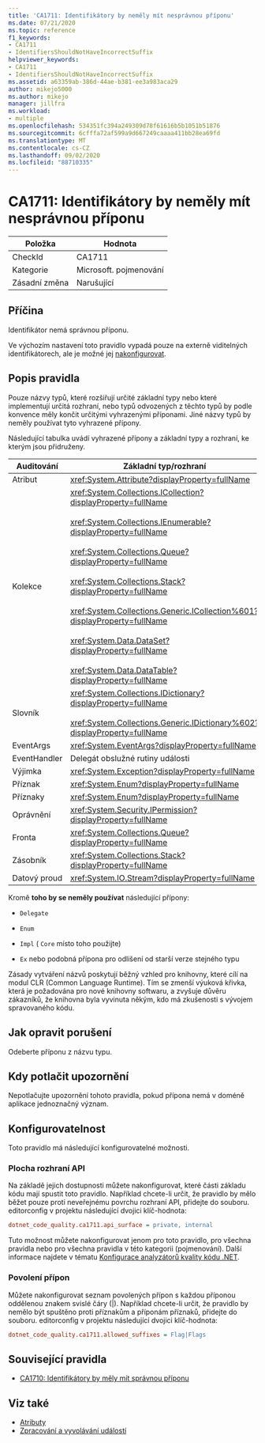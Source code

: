 ```yaml
---
title: 'CA1711: Identifikátory by neměly mít nesprávnou příponu'
ms.date: 07/21/2020
ms.topic: reference
f1_keywords:
- CA1711
- IdentifiersShouldNotHaveIncorrectSuffix
helpviewer_keywords:
- CA1711
- IdentifiersShouldNotHaveIncorrectSuffix
ms.assetid: a63359ab-386d-44ae-b381-ee3a983aca29
author: mikejo5000
ms.author: mikejo
manager: jillfra
ms.workload:
- multiple
ms.openlocfilehash: 534351fc394a249309d78f61616b5b1051b51876
ms.sourcegitcommit: 6cfffa72af599a9d667249caaaa411bb28ea69fd
ms.translationtype: MT
ms.contentlocale: cs-CZ
ms.lasthandoff: 09/02/2020
ms.locfileid: "88710335"
---
```

# <a name="ca1711-identifiers-should-not-have-incorrect-suffix"></a>CA1711: Identifikátory by neměly mít nesprávnou příponu

|Položka|Hodnota|
|-|-|
|CheckId|CA1711|
|Kategorie|Microsoft. pojmenování|
|Zásadní změna|Narušující|

## <a name="cause"></a>Příčina

Identifikátor nemá správnou příponu.

Ve výchozím nastavení toto pravidlo vypadá pouze na externě viditelných identifikátorech, ale je možné jej [nakonfigurovat](#configurability).

## <a name="rule-description"></a>Popis pravidla

Pouze názvy typů, které rozšiřují určité základní typy nebo které implementují určitá rozhraní, nebo typů odvozených z těchto typů by podle konvence měly končit určitými vyhrazenými příponami. Jiné názvy typů by neměly používat tyto vyhrazené přípony.

Následující tabulka uvádí vyhrazené přípony a základní typy a rozhraní, ke kterým jsou přidruženy.

|Auditování|Základní typ/rozhraní|
|------------|--------------------------|
|Atribut|<xref:System.Attribute?displayProperty=fullName>|
|Kolekce|<xref:System.Collections.ICollection?displayProperty=fullName><br /><br /> <xref:System.Collections.IEnumerable?displayProperty=fullName><br /><br /> <xref:System.Collections.Queue?displayProperty=fullName><br /><br /> <xref:System.Collections.Stack?displayProperty=fullName><br /><br /> <xref:System.Collections.Generic.ICollection%601?displayProperty=fullName><br /><br /> <xref:System.Data.DataSet?displayProperty=fullName><br /><br /> <xref:System.Data.DataTable?displayProperty=fullName>|
|Slovník|<xref:System.Collections.IDictionary?displayProperty=fullName><br /><br /> <xref:System.Collections.Generic.IDictionary%602?displayProperty=fullName>|
|EventArgs|<xref:System.EventArgs?displayProperty=fullName>|
|EventHandler|Delegát obslužné rutiny události|
|Výjimka|<xref:System.Exception?displayProperty=fullName>|
|Příznak|<xref:System.Enum?displayProperty=fullName>|
|Příznaky|<xref:System.Enum?displayProperty=fullName>|
|Oprávnění|<xref:System.Security.IPermission?displayProperty=fullName>|
|Fronta|<xref:System.Collections.Queue?displayProperty=fullName>|
|Zásobník|<xref:System.Collections.Stack?displayProperty=fullName>|
|Datový proud|<xref:System.IO.Stream?displayProperty=fullName>|

Kromě **toho by se neměly používat** následující přípony:

- `Delegate`

- `Enum`

- `Impl` ( `Core` místo toho použijte)

- `Ex` nebo podobná přípona pro odlišení od starší verze stejného typu

Zásady vytváření názvů poskytují běžný vzhled pro knihovny, které cílí na modul CLR (Common Language Runtime). Tím se zmenší výuková křivka, která je požadována pro nové knihovny softwaru, a zvyšuje důvěru zákazníků, že knihovna byla vyvinuta někým, kdo má zkušenosti s vývojem spravovaného kódu.

## <a name="how-to-fix-violations"></a>Jak opravit porušení

Odeberte příponu z názvu typu.

## <a name="when-to-suppress-warnings"></a>Kdy potlačit upozornění

Nepotlačujte upozornění tohoto pravidla, pokud přípona nemá v doméně aplikace jednoznačný význam.

## <a name="configurability"></a>Konfigurovatelnost

Toto pravidlo má následující konfigurovatelné možnosti.

### <a name="api-surface"></a>Plocha rozhraní API

Na základě jejich dostupnosti můžete nakonfigurovat, které části základu kódu mají spustit toto pravidlo. Například chcete-li určit, že pravidlo by mělo běžet pouze proti neveřejnému povrchu rozhraní API, přidejte do souboru. editorconfig v projektu následující dvojici klíč-hodnota:

```ini
dotnet_code_quality.ca1711.api_surface = private, internal
```

Tuto možnost můžete nakonfigurovat jenom pro toto pravidlo, pro všechna pravidla nebo pro všechna pravidla v této kategorii (pojmenování). Další informace najdete v tématu [Konfigurace analyzátorů kvality kódu .NET](configure-fxcop-analyzers.md).

### <a name="allow-suffixes"></a>Povolení přípon

Můžete nakonfigurovat seznam povolených přípon s každou příponou oddělenou znakem svislé čáry (|). Například chcete-li určit, že pravidlo by nemělo být spuštěno proti příznakům a příponám příznaků, přidejte do souboru. editorconfig v projektu následující dvojici klíč-hodnota:

```ini
dotnet_code_quality.ca1711.allowed_suffixes = Flag|Flags
```

## <a name="related-rules"></a>Související pravidla

- [CA1710: Identifikátory by měly mít správnou příponu](../code-quality/ca1710.md)

## <a name="see-also"></a>Viz také

- [Atributy](/dotnet/standard/design-guidelines/attributes)
- [Zpracování a vyvolávání událostí](/dotnet/standard/events/index)
